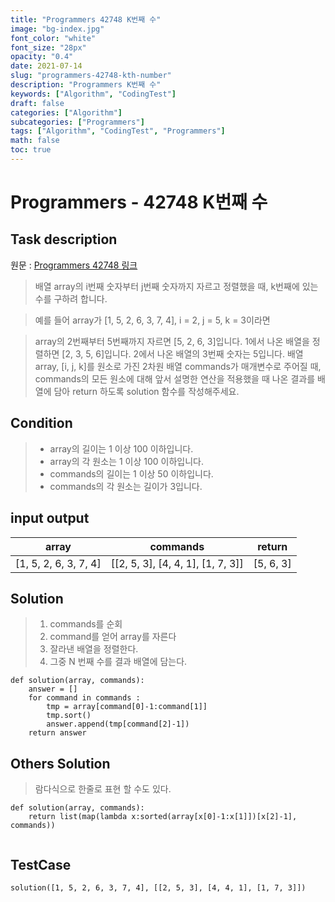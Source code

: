 ```yaml
---
title: "Programmers 42748 K번째 수"
image: "bg-index.jpg"
font_color: "white"
font_size: "28px"
opacity: "0.4"
date: 2021-07-14
slug: "programmers-42748-kth-number"
description: "Programmers K번째 수"
keywords: ["Algorithm", "CodingTest"]
draft: false
categories: ["Algorithm"]
subcategories: ["Programmers"]
tags: ["Algorithm", "CodingTest", "Programmers"]
math: false
toc: true
---
```


# Programmers - 42748 K번째 수

## Task description

원문 : <a href="https://programmers.co.kr/learn/courses/30/lessons/42748">Programmers 42748 링크</a>

> 배열 array의 i번째 숫자부터 j번째 숫자까지 자르고 정렬했을 때, k번째에 있는 수를 구하려 합니다.

> 예를 들어 array가 [1, 5, 2, 6, 3, 7, 4], i = 2, j = 5, k = 3이라면

> array의 2번째부터 5번째까지 자르면 [5, 2, 6, 3]입니다.
1에서 나온 배열을 정렬하면 [2, 3, 5, 6]입니다.
2에서 나온 배열의 3번째 숫자는 5입니다.
배열 array, [i, j, k]를 원소로 가진 2차원 배열 commands가 매개변수로 주어질 때, commands의 모든 원소에 대해 앞서 설명한 연산을 적용했을 때 나온 결과를 배열에 담아 return 하도록 solution 함수를 작성해주세요.

## Condition
> - array의 길이는 1 이상 100 이하입니다.
> - array의 각 원소는 1 이상 100 이하입니다.
> - commands의 길이는 1 이상 50 이하입니다.
> - commands의 각 원소는 길이가 3입니다.

## input output


array |	commands |	return
------|----------|-----------------
[1, 5, 2, 6, 3, 7, 4]	| [[2, 5, 3], [4, 4, 1], [1, 7, 3]] | [5, 6, 3]

## Solution 
> 1. commands를 순회
> 2. command를 얻어 array를 자른다
> 3. 잘라낸 배열을 정렬한다.
> 4. 그중 N 번째 수를 결과 배열에 담는다.

```
def solution(array, commands):
    answer = []
    for command in commands : 
        tmp = array[command[0]-1:command[1]]
        tmp.sort()
        answer.append(tmp[command[2]-1])
    return answer

```


## Others Solution 
> 람다식으로 한줄로 표현 할 수도 있다.

```
def solution(array, commands):
    return list(map(lambda x:sorted(array[x[0]-1:x[1]])[x[2]-1], commands))


```

## TestCase
```
solution([1, 5, 2, 6, 3, 7, 4],	[[2, 5, 3], [4, 4, 1], [1, 7, 3]])
```
